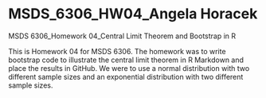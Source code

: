 # MSDS_6306_HW04_Angela Horacek
MSDS 6306_Homework 04_Central Limit Theorem and Bootstrap in R


This is Homework 04 for MSDS 6306.  The homework was to write bootstrap code to illustrate the central limit theorem in R Markdown and place the results in GitHub.  We were to use a normal distribution with two different sample sizes and an exponential distribution with two different sample sizes. 
